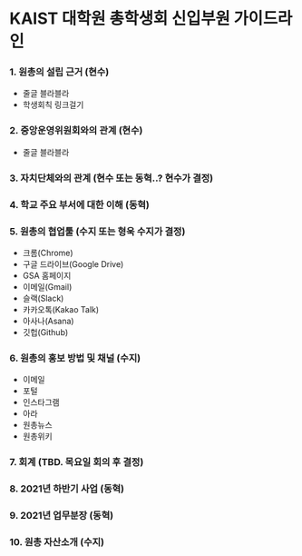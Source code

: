 KAIST 대학원 총학생회 신입부원 가이드라인
===
<!-- 되도록 링크로 빼고 내용에는 간소함을 유지할 것! -->
### 1. 원총의 설립 근거 (현수)
  - 줄글 블라블라
  - 학생회칙 링크걸기
### 2. 중앙운영위원회와의 관계 (현수)
  - 줄글 블라블라

### 3. 자치단체와의 관계 (현수 또는 동혁..? 현수가 결정)
### 4. 학교 주요 부서에 대한 이해 (동혁)
### 5. 원총의 협업툴 (수지 또는 형욱 수지가 결정)
  - 크롬(Chrome)
  - 구글 드라이브(Google Drive)
  - GSA 홈페이지
  - 이메일(Gmail)
  - 슬랙(Slack)
  - 카카오톡(Kakao Talk)
  - 아사나(Asana)
  - 깃헙(Github)
### 6. 원총의 홍보 방법 및 채널 (수지)
  - 이메일
  - 포털
  - 인스타그램
  - 아라
  - 원총뉴스
  - 원총위키
### 7. 회계 (TBD. 목요일 회의 후 결정)
### 8. 2021년 하반기 사업 (동혁)
### 9. 2021년 업무분장 (동혁)
### 10. 원총 자산소개 (수지)
